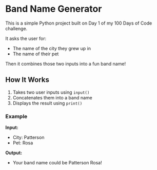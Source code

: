 # Band Name Generator

This is a simple Python project built on Day 1 of my 100 Days of Code challenge.

It asks the user for:
- The name of the city they grew up in
- The name of their pet

Then it combines those two inputs into a fun band name!

## How It Works

1. Takes two user inputs using `input()`
2. Concatenates them into a band name
3. Displays the result using `print()`

### Example

**Input:**
- City: Patterson
- Pet: Rosa

**Output:**
- Your band name could be Patterson Rosa!
